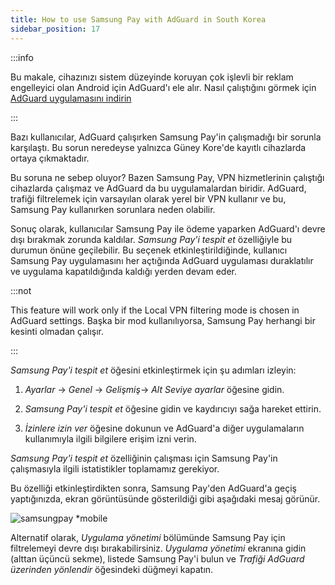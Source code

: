 ```yaml
---
title: How to use Samsung Pay with AdGuard in South Korea
sidebar_position: 17
---
```


:::info

Bu makale, cihazınızı sistem düzeyinde koruyan çok işlevli bir reklam engelleyici olan Android için AdGuard'ı ele alır. Nasıl çalıştığını görmek için [AdGuard uygulamasını indirin](https://agrd.io/download-kb-adblock)

:::

Bazı kullanıcılar, AdGuard çalışırken Samsung Pay'in çalışmadığı bir sorunla karşılaştı. Bu sorun neredeyse yalnızca Güney Kore'de kayıtlı cihazlarda ortaya çıkmaktadır.

Bu soruna ne sebep oluyor? Bazen Samsung Pay, VPN hizmetlerinin çalıştığı cihazlarda çalışmaz ve AdGuard da bu uygulamalardan biridir. AdGuard, trafiği filtrelemek için varsayılan olarak yerel bir VPN kullanır ve bu, Samsung Pay kullanırken sorunlara neden olabilir.

Sonuç olarak, kullanıcılar Samsung Pay ile ödeme yaparken AdGuard'ı devre dışı bırakmak zorunda kaldılar. *Samsung Pay'i tespit et* özelliğiyle bu durumun önüne geçilebilir. Bu seçenek etkinleştirildiğinde, kullanıcı Samsung Pay uygulamasını her açtığında AdGuard uygulaması duraklatılır ve uygulama kapatıldığında kaldığı yerden devam eder.

:::not

This feature will work only if the Local VPN filtering mode is chosen in AdGuard settings. Başka bir mod kullanılıyorsa, Samsung Pay herhangi bir kesinti olmadan çalışır.

:::

*Samsung Pay'i tespit et* öğesini etkinleştirmek için şu adımları izleyin:

1. *Ayarlar* → *Genel* → *Gelişmiş*→ *Alt Seviye ayarlar* öğesine gidin.

1. *Samsung Pay'i tespit et* öğesine gidin ve kaydırıcıyı sağa hareket ettirin.

1. *İzinlere izin ver* öğesine dokunun ve AdGuard'a diğer uygulamaların kullanımıyla ilgili bilgilere erişim izni verin.

*Samsung Pay'i tespit et* özelliğinin çalışması için Samsung Pay'in çalışmasıyla ilgili istatistikler toplamamız gerekiyor.

Bu özelliği etkinleştirdikten sonra, Samsung Pay'den AdGuard'a geçiş yaptığınızda, ekran görüntüsünde gösterildiği gibi aşağıdaki mesaj görünür.

![samsungpay *mobile](https://cdn.adtidy.org/content/kb/ad_blocker/android/solving_problems/samsungpay-with-adguard-in-south-korea/samsung_pay.png)

Alternatif olarak, *Uygulama yönetimi* bölümünde Samsung Pay için filtrelemeyi devre dışı bırakabilirsiniz. *Uygulama yönetimi* ekranına gidin (alttan üçüncü sekme), listede Samsung Pay'i bulun ve *Trafiği AdGuard üzerinden yönlendir* öğesindeki düğmeyi kapatın.
